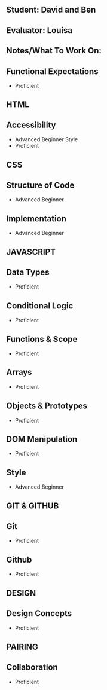 ## Student: David and Ben
## Evaluator: Louisa
## Notes/What To Work On:

## Functional Expectations
* Proficient

## HTML
## Accessibility

* Advanced Beginner
Style
* Proficient 
## CSS
## Structure of Code
* Advanced Beginner
## Implementation
* Advanced Beginner

## JAVASCRIPT
## Data Types
* Proficient
## Conditional Logic
* Proficient
## Functions & Scope
* Proficient
## Arrays
* Proficient
## Objects & Prototypes
* Proficient
## DOM Manipulation
* Proficient
## Style
* Advanced Beginner

## GIT & GITHUB
## Git

* Proficient
## Github
* Proficient

## DESIGN
## Design Concepts
* Proficient

## PAIRING
## Collaboration
* Proficient
